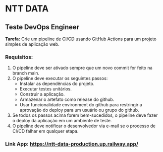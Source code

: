 # NTT DATA
## Teste DevOps Engineer

<b>Tarefa:</b> Crie um pipeline de CI/CD usando GitHub Actions para um projeto simples de aplicação web.

### Requisitos:
1. O pipeline deve ser ativado sempre que um novo commit for feito na branch main.
2. O pipeline deve executar os seguintes passos:
    - Instalar as dependências do projeto.
    - Executar testes unitários.
    - Construir a aplicação.
    - Armazenar o artefato como release do github.
    - Usar funcionalidade environment do github para restringir a aprovação do deploy para um usuário ou grupo do github.
3. Se todos os passos acima forem bem-sucedidos, o pipeline deve fazer o deploy da aplicação em um ambiente de teste.
4. O pipeline deve notificar o desenvolvedor via e-mail se o processo de CI/CD falhar em qualquer etapa.

### Link App: https://ntt-data-production.up.railway.app/
